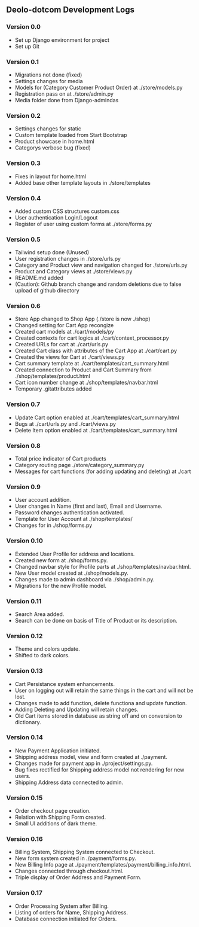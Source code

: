 ## Deolo-dotcom Development Logs

### Version 0.0
- Set up Django environment for project
- Set up Git

### Version 0.1
- Migrations not done (fixed)
- Settings changes for media
- Models for (Category Customer Product Order) at ./store/models.py
- Registration pass on at ./store/admin.py
- Media folder done from Django-admindas

### Version 0.2
- Settings changes for static
- Custom template loaded from Start Bootstrap
- Product showcase in home.html
- Categorys verbose bug (fixed)

### Version 0.3
- Fixes in layout for home.html
- Added base other template layouts in ./store/templates

### Version 0.4
- Added custom CSS structures custom.css
- User authentication Login/Logout
- Register of user using custom forms at ./store/forms.py

### Version 0.5
- Tailwind setup done (Unused)
- User registration changes in ./store/urls.py
- Category and Product view and navigation changed for ./store/urls.py
- Product and Category views at ./store/views.py
- README.md added
- (Caution): Github branch change and random deletions due to false upload of github directory

### Version 0.6
- Store App changed to Shop App (./store is now ./shop)
- Changed setting for Cart App recongize
- Created cart models at ./cart/models/py
- Created contexts for cart logics at ./cart/context_processor.py
- Created URLs for cart at ./cart/urls.py
- Created Cart class with attributes of the Cart App at ./cart/cart.py
- Created the views for Cart at ./cart/views.py
- Cart summary template at ./cart/templates/cart_summary.html
- Created connection to Product and Cart Summary from ./shop/templates/product.html
- Cart icon number change at ./shop/templates/navbar.html
- Temporary .gitattributes added

### Version 0.7
- Update Cart option enabled at ./cart/templates/cart_summary.html
- Bugs at ./cart/urls.py and ./cart/views.py
- Delete Item option enabled at ./cart/templates/cart_summary.html

### Version 0.8
- Total price indicator of Cart products
- Category routing page ./store/category_summary.py
- Messages for cart functions (for adding updating and deleting) at ./cart

### Version 0.9
- User account addition.
- User changes in Name (first and last), Email and Username.
- Password changes authentication activated.
- Template for User Account at ./shop/templates/
- Changes for in ./shop/forms.py

### Version 0.10
- Extended User Profile for address and locations.
- Created new form at ./shop/forms.py.
- Changed navbar style for Profile parts at ./shop/templates/navbar.html.
- New User model created at ./shop/models.py.
- Changes made to admin dashboard via ./shop/admin.py.
- Migrations for the new Profile model.

### Version 0.11
- Search Area added.
- Search can be done on basis of Title of Product or its description.

### Version 0.12
- Theme and colors update.
- Shifted to dark colors.

### Version 0.13
- Cart Persistance system enhancements.
- User on logging out will retain the same things in the cart and will not be lost.
- Changes made to add function, delete functiona and update function.
- Adding Deleting and Updating will retain changes.
- Old Cart items stored in database as string off and on conversion to dictionary.

### Version 0.14
- New Payment Application initiated.
- Shipping address model, view and form created at ./payment.
- Changes made for payment app in ./project/settings.py.
- Bug fixes rectified for Shipping address model not rendering for new users.
- Shipping Address data connected to admin.

### Version 0.15
- Order checkout page creation.
- Relation with Shipping Form created.
- Small UI additions of dark theme.

### Version 0.16
- Billing System, Shipping System connected to Checkout.
- New form system created in ./payment/forms.py.
- New Billing Info page at ./payment/templates/payment/billing_info.html.
- Changes connected through checkout.html.
- Triple display of Order Address and Payment Form.

### Version 0.17
- Order Processing System after Billing.
- Listing of orders for Name, Shipping Address.
- Database connection initiated for Orders.